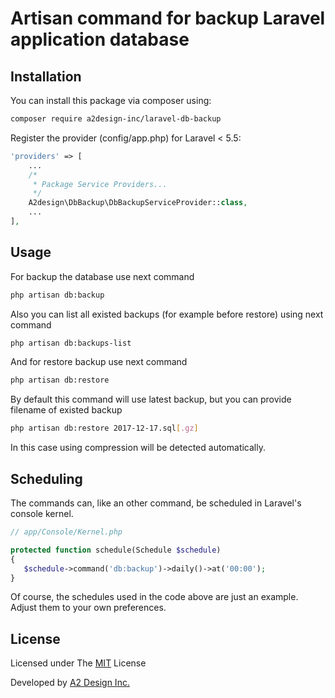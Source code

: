 # Artisan command for backup Laravel application database


## Installation

You can install this package via composer using:

``` bash
composer require a2design-inc/laravel-db-backup
```

Register the provider (config/app.php) for Laravel < 5.5:

```PHP
'providers' => [
    ...
    /*
     * Package Service Providers...
     */
    A2design\DbBackup\DbBackupServiceProvider::class,
    ...
],
```

## Usage
For backup the database use next command
``` bash
php artisan db:backup
```

Also you can list all existed backups (for example before restore) using next command
``` bash
php artisan db:backups-list
```

And for restore backup use next command
``` bash
php artisan db:restore
```

By default this command will use latest backup, but you can provide filename of existed backup
``` bash
php artisan db:restore 2017-12-17.sql[.gz]
```

In this case using compression will be detected automatically.

## Scheduling

The commands can, like an other command, be scheduled in Laravel's console kernel.

```php
// app/Console/Kernel.php

protected function schedule(Schedule $schedule)
{
   $schedule->command('db:backup')->daily()->at('00:00');
}
```

Of course, the schedules used in the code above are just an example. Adjust them to your own preferences.

## License

Licensed under The [MIT](LICENCE.md) License

Developed by [A2 Design Inc.](http://www.a2design.biz)
